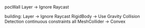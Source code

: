pocWall
Layer -> Ignore Raycast


building:
Layer -> Ignore Raycast
RigidBody -> Use Gravity Collision Detection continuous constraints all
MeshCollider -> Convex
